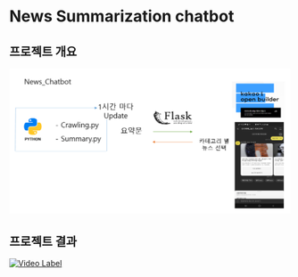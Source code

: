 # News Summarization chatbot

## 프로젝트 개요

![](/news-summary/chatbot.png)

## 프로젝트 결과

[![Video Label](http://img.youtube.com/vi/y3klQg9euP0/0.jpg)](https://www.youtube.com/watch?v=y3klQg9euP0)

